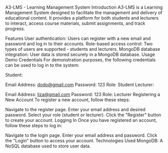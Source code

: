 A3-LMS - Learning Management System
Introduction
A3-LMS is a Learning Management System designed to facilitate the management and delivery of educational content. It provides a platform for both students and lecturers to interact, access course materials, submit assignments, and track progress.

Features
User authentication: Users can register with a new email and password and log in to their accounts.
Role-based access control: Two types of users are supported - students and lecturers.
MongoDB database integration: User data is stored securely in a MongoDB database.
Usage
Demo Credentials
For demonstration purposes, the following credentials can be used to log in to the system:

Student:

Email Address: dodo@gmail.com
Password: 123
Role: Student
Lecturer:

Email Address: liza@gmail.com
Password: 123
Role: Lecturer
Registering a New Account
To register a new account, follow these steps:

Navigate to the register page.
Enter your email address and desired password.
Select your role (student or lecturer).
Click the "Register" button to create your account.
Logging In
Once you have registered an account, follow these steps to log in:

Navigate to the login page.
Enter your email address and password.
Click the "Login" button to access your account.
Technologies Used
MongoDB: A NoSQL database used to store user data.
